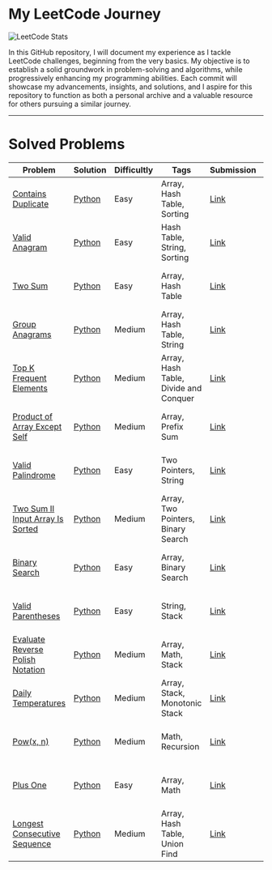 # My LeetCode Journey
![LeetCode Stats](https://leetcard.jacoblin.cool/mohamedemirhajji?theme=dark&font=Paytone%20One&ext=heatmap)

In this GitHub repository, I will document my experience as I tackle LeetCode challenges, beginning from the very basics. My objective is to establish a solid groundwork in problem-solving and algorithms, while progressively enhancing my programming abilities. Each commit will showcase my advancements, insights, and solutions, and I aspire for this repository to function as both a personal archive and a valuable resource for others pursuing a similar journey.

---

# Solved Problems

<!-- SOLVED_PROBLEMS_TABLE_START -->
| Problem | Solution                                                        | Difficultly | Tags | Submission | Date         |
|---------|-----------------------------------------------------------------|-------------|------|------------|--------------|
| [Contains Duplicate](https://leetcode.com/problems/contains-duplicate/) | [Python](./solved_problems/0001_contains_duplicate/solution.py) | Easy | Array, Hash Table, Sorting | [Link](https://leetcode.com/problems/contains-duplicate/submissions/1642346264/) | ✅ 23-05-2025 |
| [Valid Anagram](https://leetcode.com/problems/valid-anagram/) | [Python](./solved_problems/0002_valid_anagram/solution.py) | Easy | Hash Table, String, Sorting | [Link](https://leetcode.com/problems/valid-anagram/submissions/1643259241/) | ✅ 24-05-2025 |
| [Two Sum](https://leetcode.com/problems/two-sum/) | [Python](./solved_problems/0003_two_sum/solution.py) | Easy | Array, Hash Table | [Link](https://leetcode.com/problems/two-sum/submissions/1643456330/) | ✅ 24-05-2025 |
| [Group Anagrams](https://leetcode.com/problems/group-anagrams/) | [Python](./solved_problems/0004_group_anagrams/solution.py) | Medium | Array, Hash Table, String | [Link](https://leetcode.com/problems/group-anagrams/submissions/1644173307/) | ✅ 25-05-2025 |
| [Top K Frequent Elements](https://leetcode.com/problems/top-k-frequent-elements/) | [Python](./solved_problems/0005_top_k_frequent/solution.py) | Medium | Array, Hash Table, Divide and Conquer | [Link](https://leetcode.com/problems/top-k-frequent-elements/submissions/1645328223/) | ✅ 26-05-2025 |
| [Product of Array Except Self](https://leetcode.com/problems/product-of-array-except-self/) | [Python](./solved_problems/0006_product_of_array_except_self/solution.py) | Medium | Array, Prefix Sum | [Link](https://leetcode.com/problems/product-of-array-except-self/submissions/1648346472/) | ✅ 29-05-2025 |
| [Valid Palindrome](https://leetcode.com/problems/valid-palindrome/) | [Python](./solved_problems/0007_valid_palindrome/solution.py) | Easy | Two Pointers, String | [Link](https://leetcode.com/problems/valid-palindrome/submissions/1648372363/) | ✅ 29-05-2025 |
| [Two Sum II Input Array Is Sorted](https://leetcode.com/problems/two-sum-ii-input-array-is-sorted/) | [Python](./solved_problems/0008_two_integer_sum_ii/solution.py) | Medium | Array, Two Pointers, Binary Search | [Link](https://leetcode.com/problems/two-sum-ii-input-array-is-sorted/submissions/1649260658/) | ✅ 30-05-2025 |
| [Binary Search](https://leetcode.com/problems/binary-search/) | [Python](./solved_problems/0009_binary_search/solution.py) | Easy | Array, Binary Search | [Link](https://leetcode.com/problems/binary-search/submissions/1651074701/) | ✅ 01-06-2025 |
| [Valid Parentheses](https://leetcode.com/problems/valid-parentheses/) | [Python](./solved_problems/0010_valid_parentheses/solution.py) | Easy | String, Stack | [Link](https://leetcode.com/problems/valid-parentheses/submissions/1652055214/) | ✅ 02-06-2025 |
| [Evaluate Reverse Polish Notation](https://leetcode.com/problems/evaluate-reverse-polish-notation/) | [Python](./solved_problems/0011_evaluate_reverse_polish_notation/solution.py) | Medium | Array, Math, Stack | [Link](https://leetcode.com/problems/evaluate-reverse-polish-notation/submissions/1654198558/) | ✅ 05-06-2025 |
| [Daily Temperatures](https://leetcode.com/problems/daily-temperatures/) | [Python](./solved_problems/0012_daily_temperatures/solution.py) | Medium | Array, Stack, Monotonic Stack | [Link](https://leetcode.com/problems/daily-temperatures/submissions/1655169907/) | ✅ 06-06-2025 |
| [Pow(x, n)](https://leetcode.com/problems/powx-n/) | [Python](./solved_problems/0013_powx_n/solution.py) | Medium | Math, Recursion | [Link](https://leetcode.com/problems/powx-n/submissions/1657035220/) | ✅ 07-06-2025 |
| [Plus One](https://leetcode.com/problems/plus-one/) | [Python](./solved_problems/0014_plus_one/solution.py) | Easy | Array, Math | [Link](https://leetcode.com/problems/plus-one/submissions/1658080654/) | ✅ 09-06-2025 |
| [Longest Consecutive Sequence](https://leetcode.com/problems/longest-consecutive-sequence/) | [Python](./solved_problems/0015_longest_consecutive_sequence/solution.py) | Medium | Array, Hash Table, Union Find | [Link](https://leetcode.com/problems/longest-consecutive-sequence/submissions/1660259016/) | ✅ 11-06-2025 |
<!-- SOLVED_PROBLEMS_TABLE_END -->

